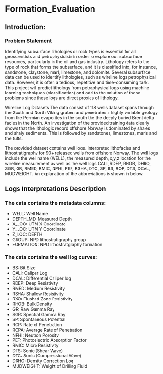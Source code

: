 # Formation_Evaluation

## Introduction:
### Problem Statement
Identifying subsurface lithologies or rock types is essential for all geoscientists and petrophysicists in order to explore our subsurface resources, particularly in the oil and gas industry. Lithology refers to the type of rock that forms the subsurface, and it is classified into, for instance, sandstone, claystone, marl, limestone, and dolomite. Several subsurface data can be used to identify lithologies, such as wireline logs petrophysical data. However, it is often a tedious, repetitive and time-consuming task. This project will predict lithology from petrophysical logs using machine learning techniques (classification) and add to the solution of these problems since these logs are direct proxies of lithology.

Wireline Log Datasets
The data consist of 118 wells dataset spans through the South and North Viking graben and penetrates a highly variable geology from the Permian evaporites in the south the the deeply buried Brent delta facies in the North. An investigation of the provided training data clearly shows that the lithologic record offshore Norway is dominated by shales and shaly sediments. This is followed by sandstones, limestones, marls and the tufts.

The provided dataset contains well logs, interpreted lithofacies and lithostratigraphy for 90+ released wells from offshore Norway. The well logs include the well name (WELL), the measured depth, x,y,z location for the wireline measurement as well as the well logs CALI, RDEP, RHOB, DHRO, SGR, GR, RMED, RMIC, NPHI, PEF, RSHA, DTC, SP, BS, ROP, DTS, DCAL, MUDWEIGHT. An explanation of the abbreviations is shown in below.

## Logs Interpretations Description
### The data contains the metadata columns:

* WELL: Well Name
* DEPTH_MD: Measured Depth
* X_LOC: UTM X Coordinate
* Y_LOC: UTM Y Coordinate
* Z_LOC: DEPTH
* GROUP: NPD lithostratigraphy group
* FORMATION: NPD lithostratgraphy formation

### The data contains the well log curves:

* BS: Bit Size
* CALI: Caliper Log
* DCAL: Differential Caliper log
* RDEP: Deep Resistivity
* RMED: Medium Resistivity
* RSHA: Shallow Resistivity
* RXO: Flushed Zone Resistivity
* RHOB: Bulk Density
* GR: Raw Gamma Ray
* SGR: Spectral Gamma Ray
* SP: Spontaneous Potential
* ROP: Rate of Penetration
* ROPA: Average Rate of Penetration
* NPHI: Neutron Porosity
* PEF: Photoelectric Absorption Factor
* RMIC: Micro Resistivity
* DTS: Sonic (Shear Wave)
* DTC: Sonic (Compressional Wave)
* DRHO: Density Correction Log
* MUDWEIGHT: Weight of Drilling Fluid
